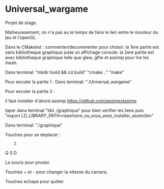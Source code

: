 # Universal_wargame
Projet de stage.

Malheuresement, on n'a pas eu le temps de faire le lien entre le mouteur du jeu et l'openGL

Dans le CMakelist : commenter/decommenter pour choisir:
 la 1ere partie est sans bibliotheque graphique juste un affichage console.
 la 2ere partie est avec bibliotheque graphique telle que glew, glfw et assimp pour lire les mesh.

Dans terminal:
"mkdir build && cd build"
"cmake .."
"make"


Pour excuter la partie 1 :
Dans terminal:
"./Universal_wargame"


Pour excuter la partie 2 :

il faut installer d'abord assimp https://github.com/assimp/assimp

taper dans terminal  "ldd ./graphique" pour bien verifier les liens
puis "export LD_LIBRARY_PATH=repertoire_ou_vous_avez_installer_assim/bin"

Dans terminal:
"./graphique"


Touches pour se deplacer :

		Z

Q   S   D

La souris pour pivoter.

Touches + et - pour changer la vitesse du camera.

Touches echape pour quitter.

